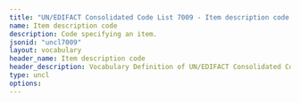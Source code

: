 ```yaml
---
title: "UN/EDIFACT Consolidated Code List 7009 - Item description code (20B) JSON-LD Vocabulary"
name: Item description code
description: Code specifying an item.
jsonid: "uncl7009"
layout: vocabulary
header_name: Item description code
header_description: Vocabulary Definition of UN/EDIFACT Consolidated Code List 7009 - Item description code (20B) semantics in HTML format. JSON-LD format is available at [uncl7009.jsonld](/vocabulary/uncl7009.jsonld)
type: uncl
options:
---
```

